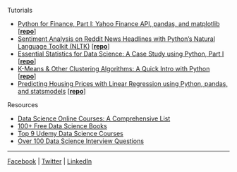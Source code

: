 Tutorials
+ [Python for Finance, Part I: Yahoo Finance API, pandas, and matplotlib](http://www.learndatasci.com/python-finance-part-yahoo-finance-api-pandas-matplotlib/) [[<b>repo</b>](../../tree/master/Python%20For%20Finance%2C%20Part%20I)]
+ [Sentiment Analysis on Reddit News Headlines with Python’s Natural Language Toolkit (NLTK)](http://www.learndatasci.com/sentiment-analysis-reddit-headlines-pythons-nltk/) [[<b>repo</b>](../../tree/master/Sentiment%20Analysis%20on%20Reddit%20Headlines%20with%20NLTK)]
+ [Essential Statistics for Data Science: A Case Study using Python, Part I](http://www.learndatasci.com/data-science-statistics-using-python/) [[<b>repo</b>](../../tree/master/Essential%20Statistics)]
+ [K-Means & Other Clustering Algorithms: A Quick Intro with Python](http://www.learndatasci.com/k-means-clustering-algorithms-python-intro/) [[<b>repo</b>](../../tree/master/Karate%20Club%20Clustering)]
+ [Predicting Housing Prices with Linear Regression using Python, pandas, and statsmodels](http://www.learndatasci.com/predicting-housing-prices-linear-regression-using-python-pandas-statsmodels/) [[<b>repo</b>](../../tree/master/Housing%20Price%20Index%20Regression)]

Resources
+ [Data Science Online Courses: A Comprehensive List](http://www.learndatasci.com/best-data-science-online-courses/)
+ [100+ Free Data Science Books](http://www.learndatasci.com/free-data-science-books/)
+ [Top 9 Udemy Data Science Courses](http://www.learndatasci.com/top-udemy-data-science-courses/)
+ [Over 100 Data Science Interview Questions](http://www.learndatasci.com/data-science-interview-questions/)

<hr />

[Facebook](https://www.facebook.com/learndatasci/) | [Twitter](https://twitter.com/LearnDataSci) | [LinkedIn](https://www.linkedin.com/company/learndatasci)
